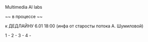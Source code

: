 Multimedia
AI labs

~~ в процессе ~~

к ДЕДЛАЙНУ 6.01 18:00 (инфа от старосты потока А. Шумиловой)


1 - 
2 - 
3 - 
4 - 
